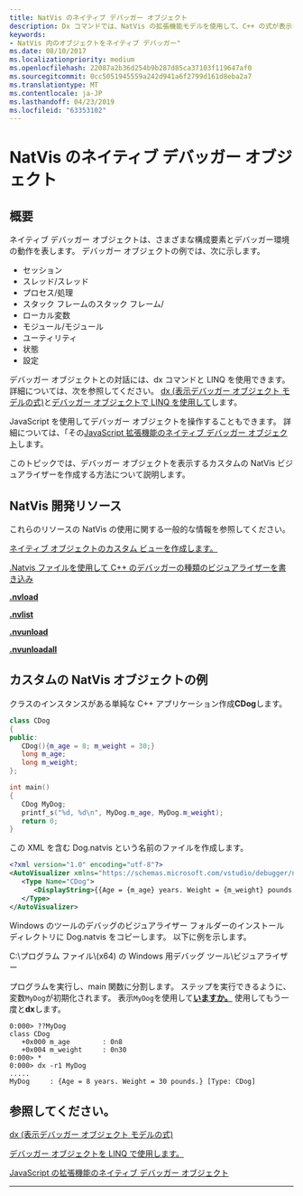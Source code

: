 ```yaml
---
title: NatVis のネイティブ デバッガー オブジェクト
description: Dx コマンドでは、NatVis の拡張機能モデルを使用して、C++ の式が表示されます。 NatVis の詳細については、デバッガーでのネイティブ オブジェクトのカスタム ビューの作成を参照してください。
keywords:
- NatVis 内のオブジェクトをネイティブ デバッガー"
ms.date: 08/10/2017
ms.localizationpriority: medium
ms.openlocfilehash: 22087a2b36d254b9b287d85ca37103f119647af0
ms.sourcegitcommit: 0cc5051945559a242d941a6f2799d161d8eba2a7
ms.translationtype: MT
ms.contentlocale: ja-JP
ms.lasthandoff: 04/23/2019
ms.locfileid: "63353102"
---
```

# <a name="native-debugger-objects-in-natvis"></a>NatVis のネイティブ デバッガー オブジェクト

## <a name="overview"></a>概要

ネイティブ デバッガー オブジェクトは、さまざまな構成要素とデバッガー環境の動作を表します。 デバッガー オブジェクトの例では、次に示します。

-   セッション
-   スレッド/スレッド
-   プロセス/処理
-   スタック フレームのスタック フレーム/
-   ローカル変数
-   モジュール/モジュール
-   ユーティリティ
-   状態
-   設定

デバッガー オブジェクトとの対話には、dx コマンドと LINQ を使用できます。 詳細については、次を参照してください。 [dx (表示デバッガー オブジェクト モデルの式)](dx--display-visualizer-variables-.md)と[デバッガー オブジェクトで LINQ を使用して](using-linq-with-the-debugger-objects.md)します。

JavaScript を使用してデバッガー オブジェクトを操作することもできます。 詳細については、「その[JavaScript 拡張機能のネイティブ デバッガー オブジェクト](native-objects-in-javascript-extensions.md)します。

このトピックでは、デバッガー オブジェクトを表示するカスタムの NatVis ビジュアライザーを作成する方法について説明します。 

## <a name="natvis-development-resources"></a>NatVis 開発リソース

これらのリソースの NatVis の使用に関する一般的な情報を参照してください。

[ネイティブ オブジェクトのカスタム ビューを作成します。](https://msdn.microsoft.com/library/jj620914.aspx)

[.Natvis ファイルを使用して C++ のデバッガーの種類のビジュアライザーを書き込み](https://code.msdn.microsoft.com/windowsdesktop/Writing-type-visualizers-2eae77a2)

[**.nvload**](-nvload--natvis-load-.md)

[**.nvlist**](-nvlist--natvis-list-.md)

[**.nvunload**](-nvunload--natvis-unload-.md)

[**.nvunloadall**](-nvunloadall--natvis-unload-all-.md)


## <a name="span-idcustomnatvisobjectexamplespanspan-idcustomnatvisobjectexamplespanspan-idcustomnatvisobjectexamplespancustom-natvis-object-example"></a><span id="Custom_NatVis_object_example"></span><span id="custom_natvis_object_example"></span><span id="CUSTOM_NATVIS_OBJECT_EXAMPLE"></span>カスタムの NatVis オブジェクトの例


クラスのインスタンスがある単純な C++ アプリケーション作成**CDog**します。

```cpp
class CDog
{
public:
   CDog(){m_age = 8; m_weight = 30;}
   long m_age;
   long m_weight;
};

int main()
{
   CDog MyDog;
   printf_s("%d, %d\n", MyDog.m_age, MyDog.m_weight);
   return 0;
}
```

この XML を含む Dog.natvis という名前のファイルを作成します。

```XML
<?xml version="1.0" encoding="utf-8"?>
<AutoVisualizer xmlns="https://schemas.microsoft.com/vstudio/debugger/natvis/2010">
   <Type Name="CDog">
      <DisplayString>{{Age = {m_age} years. Weight = {m_weight} pounds.}}</DisplayString>
   </Type>
</AutoVisualizer>
```

Windows のツールのデバッグのビジュアライザー フォルダーのインストール ディレクトリに Dog.natvis をコピーします。 以下に例を示します。

C:\\プログラム ファイル\\(x64) の Windows 用デバッグ ツール\\ビジュアライザー

プログラムを実行し、main 関数に分割します。 ステップを実行できるように、変数`MyDog`が初期化されます。 表示`MyDog`を使用して[**いますか。**](----evaluate-c---expression-.md) 使用してもう一度と**dx**します。

```dbgcmd
0:000> ??MyDog
class CDog
   +0x000 m_age        : 0n8
   +0x004 m_weight     : 0n30
0:000> *
0:000> dx -r1 MyDog
.....
MyDog     : {Age = 8 years. Weight = 30 pounds.} [Type: CDog]
```


## <a name="span-idseealsospansee-also"></a><span id="see_also"></span>参照してください。

[dx (表示デバッガー オブジェクト モデルの式)](dx--display-visualizer-variables-.md)

[デバッガー オブジェクトを LINQ で使用します。](using-linq-with-the-debugger-objects.md)

[JavaScript の拡張機能のネイティブ デバッガー オブジェクト](native-objects-in-javascript-extensions.md) 

 
---
 






